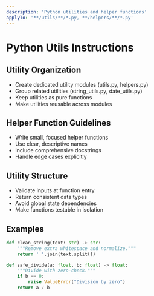 ```yaml
---
description: 'Python utilities and helper functions'
applyTo: '**/utils/**/*.py, **/helpers/**/*.py'
---
```


# Python Utils Instructions

## Utility Organization
- Create dedicated utility modules (utils.py, helpers.py)
- Group related utilities (string_utils.py, date_utils.py)
- Keep utilities as pure functions
- Make utilities reusable across modules

## Helper Function Guidelines
- Write small, focused helper functions
- Use clear, descriptive names
- Include comprehensive docstrings
- Handle edge cases explicitly

## Utility Structure
- Validate inputs at function entry
- Return consistent data types
- Avoid global state dependencies
- Make functions testable in isolation

## Examples
```python
def clean_string(text: str) -> str:
    """Remove extra whitespace and normalize."""
    return ' '.join(text.split())

def safe_divide(a: float, b: float) -> float:
    """Divide with zero-check."""
    if b == 0:
        raise ValueError("Division by zero")
    return a / b
```